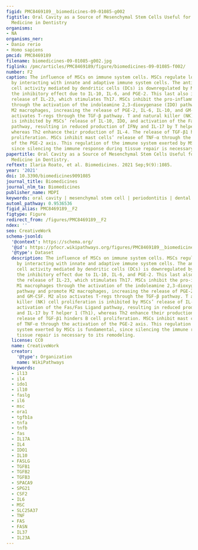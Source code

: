 ```yaml
---
figid: PMC8469189__biomedicines-09-01085-g002
figtitle: Oral Cavity as a Source of Mesenchymal Stem Cells Useful for Regenerative
  Medicine in Dentistry
organisms:
- NA
organisms_ner:
- Danio rerio
- Homo sapiens
pmcid: PMC8469189
filename: biomedicines-09-01085-g002.jpg
figlink: /pmc/articles/PMC8469189/figure/biomedicines-09-01085-f002/
number: F2
caption: The influence of MSCs on immune system cells. MSCs regulate local inflammation
  by interacting with innate and adaptive immune system cells. The antigen-presenting
  cell activity mediated by dendritic cells (DCs) is downregulated by MSCs through
  the inhibitory effect due to IL-10, IL-6, and PGE-2. This last also increases the
  release of IL-23, which stimulates Th17. MSCs inhibit the pro-inflammatory M1 macrophages
  through the activation of the indoleamine 2,3-dioxygenase (IDO) pathway and promote
  M2 macrophages, increasing the release of PGE-2, IL-6, IL-10, and GM-CSF. M2 also
  activates T-regs through the TGF-β pathway. T and natural killer (NK) cell proliferation
  is inhibited by MSCs’ release of IL-10, IDO, and activation of the Fas/Fas Ligand
  pathway, resulting in reduced production of IFNγ and IL-17 by T helper 1 (Th1),
  whereas Th2 enhance their production of IL-4. The release of TGF-β1 hinders B cell
  proliferation. MSCs inhibit mast cells’ release of TNF-α through the activation
  of the PGE-2 axis. This regulation of the immune system exerted by MSCs is fundamental,
  since silencing the immune response during tissue repair is necessary to its remodeling.
papertitle: Oral Cavity as a Source of Mesenchymal Stem Cells Useful for Regenerative
  Medicine in Dentistry.
reftext: Ilaria Roato, et al. Biomedicines. 2021 Sep;9(9):1085.
year: '2021'
doi: 10.3390/biomedicines9091085
journal_title: Biomedicines
journal_nlm_ta: Biomedicines
publisher_name: MDPI
keywords: oral cavity | mesenchymal stem cell | periodontitis | dental pulp
automl_pathway: 0.9536536
figid_alias: PMC8469189__F2
figtype: Figure
redirect_from: /figures/PMC8469189__F2
ndex: ''
seo: CreativeWork
schema-jsonld:
  '@context': https://schema.org/
  '@id': https://pfocr.wikipathways.org/figures/PMC8469189__biomedicines-09-01085-g002.html
  '@type': Dataset
  description: The influence of MSCs on immune system cells. MSCs regulate local inflammation
    by interacting with innate and adaptive immune system cells. The antigen-presenting
    cell activity mediated by dendritic cells (DCs) is downregulated by MSCs through
    the inhibitory effect due to IL-10, IL-6, and PGE-2. This last also increases
    the release of IL-23, which stimulates Th17. MSCs inhibit the pro-inflammatory
    M1 macrophages through the activation of the indoleamine 2,3-dioxygenase (IDO)
    pathway and promote M2 macrophages, increasing the release of PGE-2, IL-6, IL-10,
    and GM-CSF. M2 also activates T-regs through the TGF-β pathway. T and natural
    killer (NK) cell proliferation is inhibited by MSCs’ release of IL-10, IDO, and
    activation of the Fas/Fas Ligand pathway, resulting in reduced production of IFNγ
    and IL-17 by T helper 1 (Th1), whereas Th2 enhance their production of IL-4. The
    release of TGF-β1 hinders B cell proliferation. MSCs inhibit mast cells’ release
    of TNF-α through the activation of the PGE-2 axis. This regulation of the immune
    system exerted by MSCs is fundamental, since silencing the immune response during
    tissue repair is necessary to its remodeling.
  license: CC0
  name: CreativeWork
  creator:
    '@type': Organization
    name: WikiPathways
  keywords:
  - il13
  - il4
  - ido1
  - il10
  - faslg
  - il6
  - msc
  - ora1
  - tgfb1a
  - tnfa
  - tnfb
  - fas
  - IL17A
  - IL4
  - IDO1
  - IL10
  - FASLG
  - TGFB1
  - TGFB2
  - TGFB3
  - SPACA9
  - SPG21
  - CSF2
  - IL6
  - MSC
  - SLC25A37
  - TNF
  - FAS
  - FASN
  - IL37
  - IL23A
---
```

